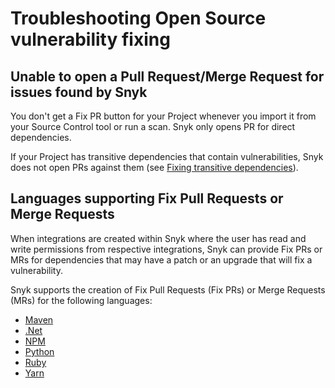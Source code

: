 # Troubleshooting Open Source vulnerability fixing

## Unable to open a Pull Request/Merge Request for issues found by Snyk

You don't get a Fix PR button for your Project whenever you import it from your Source Control tool or run a scan. Snyk only opens PR for direct dependencies.

If your Project has transitive dependencies that contain vulnerabilities, Snyk does not open PRs against them (see [Fixing transitive dependencies](vulnerability-fix-types.md#fixing-transitive-dependencies)).

## Languages supporting Fix Pull Requests or Merge Requests

When integrations are created within Snyk where the user has read and write permissions from respective integrations, Snyk can provide Fix PRs or MRs for dependencies that may have a patch or an upgrade that will fix a vulnerability.

Snyk supports the creation of Fix Pull Requests (Fix PRs) or Merge Requests (MRs) for the following languages:

* [Maven](broken-reference)
* [.Net](broken-reference)
* [NPM](../../../scan-applications/supported-languages-and-frameworks/javascript/)
* [Python](../snyk-open-source-supported-languages-and-package-managers/snyk-for-python.md)
* [Ruby](../../../scan-applications/snyk-open-source/snyk-open-source-supported-languages-and-package-managers/snyk-for-ruby.md)
* [Yarn](../../../scan-applications/supported-languages-and-frameworks/javascript/)

